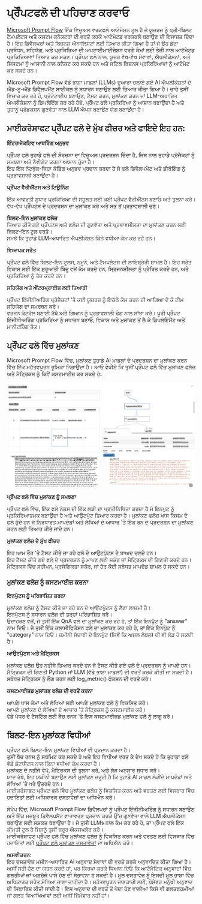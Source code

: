 # **ਪ੍ਰੌੰਪਟਫਲੋ ਦੀ ਪਹਿਚਾਣ ਕਰਵਾਓ**

[Microsoft Prompt Flow](https://microsoft.github.io/promptflow/index.html?WT.mc_id=aiml-138114-kinfeylo) ਇੱਕ ਵਿਜ਼ੂਅਲ ਵਰਕਫਲੋ ਆਟੋਮੇਸ਼ਨ ਟੂਲ ਹੈ ਜੋ ਯੂਜ਼ਰਜ਼ ਨੂੰ ਪ੍ਰੀ-ਬਿਲਟ ਟੈਮਪਲੇਟਸ ਅਤੇ ਕਸਟਮ ਕਨੇਕਟਰਾਂ ਦੀ ਵਰਤੋਂ ਕਰਕੇ ਆਟੋਮੇਟਡ ਵਰਕਫਲੋ ਬਣਾਉਣ ਦੀ ਇਜਾਜ਼ਤ ਦਿੰਦਾ ਹੈ। ਇਹ ਡਿਵੈਲਪਰਾਂ ਅਤੇ ਬਿਜ਼ਨਸ ਐਨਾਲਿਸਟਾਂ ਲਈ ਤਿਆਰ ਕੀਤਾ ਗਿਆ ਹੈ ਤਾਂ ਜੋ ਉਹ ਡੇਟਾ ਪ੍ਰਬੰਧਨ, ਸਹਿਯੋਗ, ਅਤੇ ਪ੍ਰਕਿਰਿਆ ਦੀ ਅਪਟਾਈਮਾਈਜ਼ੇਸ਼ਨ ਵਰਗੇ ਕੰਮਾਂ ਲਈ ਤੇਜ਼ੀ ਨਾਲ ਆਟੋਮੇਟਡ ਪ੍ਰਕਿਰਿਆਵਾਂ ਤਿਆਰ ਕਰ ਸਕਣ। ਪ੍ਰੌੰਪਟ ਫਲੋ ਨਾਲ, ਯੂਜ਼ਰ ਵੱਖ-ਵੱਖ ਸੇਵਾਵਾਂ, ਐਪਲੀਕੇਸ਼ਨਾਂ, ਅਤੇ ਸਿਸਟਮਾਂ ਨੂੰ ਆਸਾਨੀ ਨਾਲ ਕਨੈਕਟ ਕਰ ਸਕਦੇ ਹਨ ਅਤੇ ਜਟਿਲ ਬਿਜ਼ਨਸ ਪ੍ਰਕਿਰਿਆਵਾਂ ਨੂੰ ਆਟੋਮੇਟ ਕਰ ਸਕਦੇ ਹਨ।

Microsoft Prompt Flow ਵੱਡੇ ਭਾਸ਼ਾ ਮਾਡਲਾਂ (LLMs) ਦੁਆਰਾ ਚਲਾਏ ਗਏ AI ਐਪਲੀਕੇਸ਼ਨਾਂ ਦੇ ਐਂਡ-ਟੂ-ਐਂਡ ਡਿਵੈਲਪਮੈਂਟ ਸਾਈਕਲ ਨੂੰ ਸਧਾਰਨ ਬਣਾਉਣ ਲਈ ਤਿਆਰ ਕੀਤਾ ਗਿਆ ਹੈ। ਚਾਹੇ ਤੁਸੀਂ ਵਿਚਾਰ ਕਰ ਰਹੇ ਹੋ, ਪ੍ਰੋਟੋਟਾਈਪ ਬਣਾਉਣ, ਟੈਸਟ ਕਰਨ, ਮੁਲਾਂਕਣ ਕਰਨ ਜਾਂ LLM-ਅਧਾਰਿਤ ਐਪਲੀਕੇਸ਼ਨਾਂ ਨੂੰ ਡਿਪਲੋਇੰਗ ਕਰ ਰਹੇ ਹੋਵੋ, ਪ੍ਰੌੰਪਟ ਫਲੋ ਪ੍ਰਕਿਰਿਆ ਨੂੰ ਆਸਾਨ ਬਣਾਉਂਦਾ ਹੈ ਅਤੇ ਤੁਹਾਨੂੰ ਪ੍ਰੋਡਕਸ਼ਨ ਗੁਣਵੱਤਾ ਨਾਲ LLM ਐਪਸ ਬਣਾਉਣ ਯੋਗ ਬਣਾਉਂਦਾ ਹੈ।

## ਮਾਈਕਰੋਸਾਫਟ ਪ੍ਰੌੰਪਟ ਫਲੋ ਦੇ ਮੁੱਖ ਫੀਚਰ ਅਤੇ ਫਾਇਦੇ ਇਹ ਹਨ:

**ਇੰਟਰਐਕਟਿਵ ਆਥਰਿੰਗ ਅਨੁਭਵ**

ਪ੍ਰੌੰਪਟ ਫਲੋ ਤੁਹਾਡੇ ਫਲੋ ਦੀ ਸੰਰਚਨਾ ਦਾ ਵਿਜ਼ੂਅਲ ਪ੍ਰਦਰਸ਼ਨ ਦਿੰਦਾ ਹੈ, ਜਿਸ ਨਾਲ ਤੁਹਾਡੇ ਪ੍ਰੋਜੈਕਟਾਂ ਨੂੰ ਸਮਝਣਾ ਅਤੇ ਨੈਵੀਗੇਟ ਕਰਨਾ ਆਸਾਨ ਹੁੰਦਾ ਹੈ।  
ਇਹ ਇੱਕ ਨੋਟਬੁੱਕ-ਜਿਹਾ ਕੋਡਿੰਗ ਅਨੁਭਵ ਪ੍ਰਦਾਨ ਕਰਦਾ ਹੈ ਜੋ ਫਲੋ ਡਿਵੈਲਪਮੈਂਟ ਅਤੇ ਡੀਬੱਗਿੰਗ ਨੂੰ ਪ੍ਰਭਾਵਸ਼ਾਲੀ ਬਣਾਉਂਦਾ ਹੈ।  

**ਪ੍ਰੌੰਪਟ ਵੈਰੀਐਂਟਸ ਅਤੇ ਟਿਊਨਿੰਗ**

ਇੱਕ ਆਵਰਤੀ ਸੁਧਾਰ ਪ੍ਰਕਿਰਿਆ ਦੀ ਸਹੂਲਤ ਲਈ ਕਈ ਪ੍ਰੌੰਪਟ ਵੈਰੀਐਂਟਸ ਬਣਾਓ ਅਤੇ ਤੁਲਨਾ ਕਰੋ। ਵੱਖ-ਵੱਖ ਪ੍ਰੌੰਪਟਸ ਦੇ ਪ੍ਰਦਰਸ਼ਨ ਦਾ ਮੁਲਾਂਕਣ ਕਰੋ ਅਤੇ ਸਭ ਤੋਂ ਪ੍ਰਭਾਵਸ਼ਾਲੀ ਚੁਣੋ।  

**ਬਿਲਟ-ਇਨ ਮੁਲਾਂਕਣ ਫਲੋਜ਼**  
ਤਿਆਰ ਕੀਤੇ ਗਏ ਪ੍ਰੌੰਪਟਸ ਅਤੇ ਫਲੋਜ਼ ਦੀ ਗੁਣਵੱਤਾ ਅਤੇ ਪ੍ਰਭਾਵਸ਼ੀਲਤਾ ਦਾ ਮੁਲਾਂਕਣ ਕਰਨ ਲਈ ਬਿਲਟ-ਇਨ ਟੂਲ ਵਰਤੋ।  
ਸਮਝੋ ਕਿ ਤੁਹਾਡੇ LLM-ਅਧਾਰਿਤ ਐਪਲੀਕੇਸ਼ਨ ਕਿੰਨੇ ਵਧੀਆ ਕੰਮ ਕਰ ਰਹੇ ਹਨ।  

**ਵਿਆਪਕ ਸਰੋਤ**

ਪ੍ਰੌੰਪਟ ਫਲੋ ਵਿੱਚ ਬਿਲਟ-ਇਨ ਟੂਲਸ, ਨਮੂਨੇ, ਅਤੇ ਟੈਮਪਲੇਟਸ ਦੀ ਲਾਇਬ੍ਰੇਰੀ ਸ਼ਾਮਲ ਹੈ। ਇਹ ਸਰੋਤ ਵਿਕਾਸ ਲਈ ਇੱਕ ਸ਼ੁਰੂਆਤੀ ਬਿੰਦੂ ਵਜੋਂ ਕੰਮ ਕਰਦੇ ਹਨ, ਸ੍ਰਿਜਨਸ਼ੀਲਤਾ ਨੂੰ ਪ੍ਰੇਰਿਤ ਕਰਦੇ ਹਨ, ਅਤੇ ਪ੍ਰਕਿਰਿਆ ਨੂੰ ਤੇਜ਼ ਕਰਦੇ ਹਨ।  

**ਸਹਿਯੋਗ ਅਤੇ ਐਂਟਰਪ੍ਰਾਈਜ਼ ਲਈ ਤਿਆਰੀ**

ਪ੍ਰੌੰਪਟ ਇੰਜੀਨੀਅਰਿੰਗ ਪ੍ਰੋਜੈਕਟਾਂ 'ਤੇ ਕਈ ਯੂਜ਼ਰਜ਼ ਨੂੰ ਇਕੱਠੇ ਕੰਮ ਕਰਨ ਦੀ ਆਗਿਆ ਦੇ ਕੇ ਟੀਮ ਸਹਿਯੋਗ ਦਾ ਸਮਰਥਨ ਕਰੋ।  
ਵਰਜਨ ਕੰਟਰੋਲ ਬਣਾਈ ਰੱਖੋ ਅਤੇ ਗਿਆਨ ਨੂੰ ਪ੍ਰਭਾਵਸ਼ਾਲੀ ਢੰਗ ਨਾਲ ਸਾਂਝਾ ਕਰੋ। ਪੂਰੀ ਪ੍ਰੌੰਪਟ ਇੰਜੀਨੀਅਰਿੰਗ ਪ੍ਰਕਿਰਿਆ ਨੂੰ ਸਧਾਰਨ ਬਣਾਓ, ਵਿਕਾਸ ਅਤੇ ਮੁਲਾਂਕਣ ਤੋਂ ਲੈ ਕੇ ਡਿਪਲੋਇਮੈਂਟ ਅਤੇ ਮਾਨੀਟਰਿੰਗ ਤੱਕ।  

## ਪ੍ਰੌੰਪਟ ਫਲੋ ਵਿੱਚ ਮੁਲਾਂਕਣ  

Microsoft Prompt Flow ਵਿੱਚ, ਮੁਲਾਂਕਣ ਤੁਹਾਡੇ AI ਮਾਡਲਾਂ ਦੇ ਪ੍ਰਦਰਸ਼ਨ ਦਾ ਮੁਲਾਂਕਣ ਕਰਨ ਵਿੱਚ ਇੱਕ ਮਹੱਤਵਪੂਰਨ ਭੂਮਿਕਾ ਨਿਭਾਉਂਦਾ ਹੈ। ਆਓ ਵੇਖੀਏ ਕਿ ਤੁਸੀਂ ਪ੍ਰੌੰਪਟ ਫਲੋ ਵਿੱਚ ਮੁਲਾਂਕਣ ਫਲੋਜ਼ ਅਤੇ ਮੈਟ੍ਰਿਕਸ ਨੂੰ ਕਿਵੇਂ ਕਸਟਮਾਈਜ਼ ਕਰ ਸਕਦੇ ਹੋ:  

![PFVizualise](../../../../../translated_images/pfvisualize.93c453890f4088830217fa7308b1a589058ed499bbfff160c85676066b5cbf2d.pa.png)  

**ਪ੍ਰੌੰਪਟ ਫਲੋ ਵਿੱਚ ਮੁਲਾਂਕਣ ਨੂੰ ਸਮਝਣਾ**

ਪ੍ਰੌੰਪਟ ਫਲੋ ਵਿੱਚ, ਇੱਕ ਫਲੋ ਨੋਡਸ ਦੀ ਇੱਕ ਲੜੀ ਦਾ ਪ੍ਰਤੀਨਿਧਿਤਾ ਕਰਦਾ ਹੈ ਜੋ ਇਨਪੁਟ ਨੂੰ ਪ੍ਰਕਿਰਿਆਤਮਕ ਬਣਾਉਂਦਾ ਹੈ ਅਤੇ ਆਉਟਪੁੱਟ ਤਿਆਰ ਕਰਦਾ ਹੈ। ਮੁਲਾਂਕਣ ਫਲੋਜ਼ ਖਾਸ ਕਿਸਮ ਦੇ ਫਲੋ ਹੁੰਦੇ ਹਨ ਜੋ ਨਿਰਧਾਰਤ ਮਾਪਦੰਡਾਂ ਅਤੇ ਲੱਖਿਆਂ ਦੇ ਆਧਾਰ 'ਤੇ ਇੱਕ ਰਨ ਦੇ ਪ੍ਰਦਰਸ਼ਨ ਦਾ ਮੁਲਾਂਕਣ ਕਰਨ ਲਈ ਤਿਆਰ ਕੀਤੇ ਜਾਂਦੇ ਹਨ।  

**ਮੁਲਾਂਕਣ ਫਲੋਜ਼ ਦੇ ਮੁੱਖ ਫੀਚਰ**

ਇਹ ਆਮ ਤੌਰ 'ਤੇ ਟੈਸਟ ਕੀਤੇ ਜਾ ਰਹੇ ਫਲੋ ਦੇ ਆਉਟਪੁੱਟਸ ਦੇ ਬਾਅਦ ਚਲਦੇ ਹਨ।  
ਇਹ ਟੈਸਟ ਕੀਤੇ ਗਏ ਫਲੋ ਦੇ ਪ੍ਰਦਰਸ਼ਨ ਨੂੰ ਮਾਪਣ ਲਈ ਸਕੋਰ ਜਾਂ ਮੈਟ੍ਰਿਕਸ ਦੀ ਗਿਣਤੀ ਕਰਦੇ ਹਨ।  
ਮੈਟ੍ਰਿਕਸ ਵਿੱਚ ਸਹੀਪਨ, ਪ੍ਰਸੰਗਿਕਤਾ ਸਕੋਰ, ਜਾਂ ਹੋਰ ਕੋਈ ਸਬੰਧਤ ਮਾਪਦੰਡ ਸ਼ਾਮਲ ਹੋ ਸਕਦੇ ਹਨ।  

### ਮੁਲਾਂਕਣ ਫਲੋਜ਼ ਨੂੰ ਕਸਟਮਾਈਜ਼ ਕਰਨਾ  

**ਇਨਪੁੱਟਸ ਨੂੰ ਪਰਿਭਾਸ਼ਿਤ ਕਰਨਾ**  

ਮੁਲਾਂਕਣ ਫਲੋਜ਼ ਨੂੰ ਟੈਸਟ ਕੀਤੇ ਜਾ ਰਹੇ ਰਨ ਦੇ ਆਉਟਪੁੱਟਸ ਨੂੰ ਲੈਣਾ ਲਾਜ਼ਮੀ ਹੈ।  
ਇਨਪੁੱਟਸ ਨੂੰ ਸਧਾਰਨ ਫਲੋਜ਼ ਦੀ ਤਰ੍ਹਾਂ ਪਰਿਭਾਸ਼ਿਤ ਕਰੋ।  
ਉਦਾਹਰਣ ਵਜੋਂ, ਜੇ ਤੁਸੀਂ ਇੱਕ QnA ਫਲੋ ਦਾ ਮੁਲਾਂਕਣ ਕਰ ਰਹੇ ਹੋ, ਤਾਂ ਇੱਕ ਇਨਪੁੱਟ ਨੂੰ "answer" ਨਾਮ ਦਿਓ। ਜੇ ਤੁਸੀਂ ਇੱਕ ਕਲਾਸੀਫਿਕੇਸ਼ਨ ਫਲੋ ਦਾ ਮੁਲਾਂਕਣ ਕਰ ਰਹੇ ਹੋ, ਤਾਂ ਇੱਕ ਇਨਪੁੱਟ ਨੂੰ "category" ਨਾਮ ਦਿਓ। ਜ਼ਮੀਨੀ ਸੱਚਾਈ ਦੇ ਇਨਪੁੱਟ (ਜਿਵੇਂ ਕਿ ਅਸਲ ਲੇਬਲ) ਦੀ ਵੀ ਲੋੜ ਹੋ ਸਕਦੀ ਹੈ।  

**ਆਉਟਪੁੱਟਸ ਅਤੇ ਮੈਟ੍ਰਿਕਸ**  

ਮੁਲਾਂਕਣ ਫਲੋਜ਼ ਉਹ ਨਤੀਜੇ ਤਿਆਰ ਕਰਦੇ ਹਨ ਜੋ ਟੈਸਟ ਕੀਤੇ ਗਏ ਫਲੋ ਦੇ ਪ੍ਰਦਰਸ਼ਨ ਨੂੰ ਮਾਪਦੇ ਹਨ।  
ਮੈਟ੍ਰਿਕਸ ਦੀ ਗਿਣਤੀ Python ਜਾਂ LLM (ਵੱਡੇ ਭਾਸ਼ਾ ਮਾਡਲਾਂ) ਦੀ ਵਰਤੋਂ ਕਰਕੇ ਕੀਤੀ ਜਾ ਸਕਦੀ ਹੈ।  
ਸਬੰਧਤ ਮੈਟ੍ਰਿਕਸ ਨੂੰ ਲੌਗ ਕਰਨ ਲਈ log_metric() ਫੰਕਸ਼ਨ ਦੀ ਵਰਤੋਂ ਕਰੋ।  

**ਕਸਟਮਾਈਜ਼ਡ ਮੁਲਾਂਕਣ ਫਲੋਜ਼ ਦੀ ਵਰਤੋਂ ਕਰਨਾ**  

ਆਪਣੇ ਖਾਸ ਕੰਮਾਂ ਅਤੇ ਲੱਖਿਆਂ ਲਈ ਆਪਣੇ ਮੁਲਾਂਕਣ ਫਲੋ ਨੂੰ ਵਿਕਸਿਤ ਕਰੋ।  
ਆਪਣੇ ਮੁਲਾਂਕਣ ਦੇ ਲੱਖਿਆਂ ਦੇ ਆਧਾਰ 'ਤੇ ਮੈਟ੍ਰਿਕਸ ਨੂੰ ਕਸਟਮਾਈਜ਼ ਕਰੋ।  
ਵੱਡੇ ਪੱਧਰ ਦੇ ਟੈਸਟਿੰਗ ਲਈ ਬੈਚ ਰਨਸ 'ਤੇ ਇਸ ਕਸਟਮਾਈਜ਼ਡ ਮੁਲਾਂਕਣ ਫਲੋ ਨੂੰ ਲਾਗੂ ਕਰੋ।  

## ਬਿਲਟ-ਇਨ ਮੁਲਾਂਕਣ ਵਿਧੀਆਂ  

ਪ੍ਰੌੰਪਟ ਫਲੋ ਬਿਲਟ-ਇਨ ਮੁਲਾਂਕਣ ਵਿਧੀਆਂ ਵੀ ਪ੍ਰਦਾਨ ਕਰਦਾ ਹੈ।  
ਤੁਸੀਂ ਬੈਚ ਰਨਸ ਨੂੰ ਸਬਮਿਟ ਕਰ ਸਕਦੇ ਹੋ ਅਤੇ ਇਹ ਵਿਧੀਆਂ ਵਰਤ ਕੇ ਦੇਖ ਸਕਦੇ ਹੋ ਕਿ ਤੁਹਾਡਾ ਫਲੋ ਵੱਡੇ ਡੇਟਾਸੈਟਸ ਨਾਲ ਕਿੰਨਾ ਵਧੀਆ ਕੰਮ ਕਰਦਾ ਹੈ।  
ਮੁਲਾਂਕਣ ਦੇ ਨਤੀਜੇ ਵੇਖੋ, ਮੈਟ੍ਰਿਕਸ ਦੀ ਤੁਲਨਾ ਕਰੋ, ਅਤੇ ਲੋੜ ਅਨੁਸਾਰ ਸੁਧਾਰ ਕਰੋ।  
ਯਾਦ ਰੱਖੋ, ਇਹ ਯਕੀਨੀ ਬਣਾਉਣ ਲਈ ਮੁਲਾਂਕਣ ਜ਼ਰੂਰੀ ਹੈ ਕਿ ਤੁਹਾਡੇ AI ਮਾਡਲ ਲੋੜੀਂਦੇ ਮਾਪਦੰਡਾਂ ਅਤੇ ਲੱਖਿਆਂ 'ਤੇ ਖਰੇ ਉਤਰਦੇ ਹਨ।  
ਮਾਈਕਰੋਸਾਫਟ ਪ੍ਰੌੰਪਟ ਫਲੋ ਵਿੱਚ ਮੁਲਾਂਕਣ ਫਲੋਜ਼ ਨੂੰ ਵਿਕਸਿਤ ਕਰਨ ਅਤੇ ਵਰਤਣ ਲਈ ਵਿਸਥਾਰ ਵਿੱਚ ਹਦਾਇਤਾਂ ਲਈ ਅਧਿਕਾਰਕ ਦਸਤਾਵੇਜ਼ਾਂ ਦਾ ਅਧਿਐਨ ਕਰੋ।  

ਸੰਖੇਪ ਵਿੱਚ, Microsoft Prompt Flow ਡਿਵੈਲਪਰਾਂ ਨੂੰ ਪ੍ਰੌੰਪਟ ਇੰਜੀਨੀਅਰਿੰਗ ਨੂੰ ਸਧਾਰਨ ਬਣਾਉਣ ਅਤੇ ਇੱਕ ਮਜ਼ਬੂਤ ਡਿਵੈਲਪਮੈਂਟ ਵਾਤਾਵਰਣ ਪ੍ਰਦਾਨ ਕਰਕੇ ਉੱਚ ਗੁਣਵੱਤਾ ਵਾਲੇ LLM ਐਪਲੀਕੇਸ਼ਨ ਬਣਾਉਣ ਲਈ ਸਸ਼ਕਤ ਬਣਾਉਂਦਾ ਹੈ। ਜੇ ਤੁਸੀਂ LLMs ਨਾਲ ਕੰਮ ਕਰ ਰਹੇ ਹੋ, ਤਾਂ ਪ੍ਰੌੰਪਟ ਫਲੋ ਇੱਕ ਕੀਮਤੀ ਟੂਲ ਹੈ ਜਿਸਨੂੰ ਤੁਸੀਂ ਜ਼ਰੂਰ ਐਕਸਪਲੋਰ ਕਰੋ।  
ਮਾਈਕਰੋਸਾਫਟ ਪ੍ਰੌੰਪਟ ਫਲੋ ਵਿੱਚ ਮੁਲਾਂਕਣ ਫਲੋਜ਼ ਨੂੰ ਵਿਕਸਿਤ ਕਰਨ ਅਤੇ ਵਰਤਣ ਲਈ ਵਿਸਥਾਰ ਵਿੱਚ ਹਦਾਇਤਾਂ ਲਈ [ਪ੍ਰੌੰਪਟ ਫਲੋ ਮੁਲਾਂਕਣ ਦਸਤਾਵੇਜ਼ਾਂ](https://learn.microsoft.com/azure/machine-learning/prompt-flow/how-to-develop-an-evaluation-flow?view=azureml-api-2?WT.mc_id=aiml-138114-kinfeylo) ਦਾ ਅਧਿਐਨ ਕਰੋ।  

**ਅਸਵੀਕਰਨ**:  
ਇਹ ਦਸਤਾਵੇਜ਼ ਮਸ਼ੀਨ-ਅਧਾਰਿਤ AI ਅਨੁਵਾਦ ਸੇਵਾਵਾਂ ਦੀ ਵਰਤੋਂ ਕਰਕੇ ਅਨੁਵਾਦਿਤ ਕੀਤਾ ਗਿਆ ਹੈ। ਅਸੀਂ ਸਹੀ ਹੋਣ ਦਾ ਯਤਨ ਕਰਦੇ ਹਾਂ, ਪਰ ਕਿਰਪਾ ਕਰਕੇ ਧਿਆਨ ਦਿਓ ਕਿ ਆਟੋਮੈਟਿਕ ਅਨੁਵਾਦਾਂ ਵਿੱਚ ਗਲਤੀਆਂ ਜਾਂ ਅਸੁਚੱਜੇ ਪਾਸੇ ਹੋਣ ਦੀ ਸੰਭਾਵਨਾ ਹੋ ਸਕਦੀ ਹੈ। ਮੂਲ ਦਸਤਾਵੇਜ਼ ਨੂੰ ਇਸਦੀ ਮੂਲ ਭਾਸ਼ਾ ਵਿੱਚ ਅਧਿਕਾਰਕ ਸਰੋਤ ਮੰਨਿਆ ਜਾਣਾ ਚਾਹੀਦਾ ਹੈ। ਮਹੱਤਵਪੂਰਨ ਜਾਣਕਾਰੀ ਲਈ, ਪੇਸ਼ੇਵਰ ਮਨੁੱਖੀ ਅਨੁਵਾਦ ਦੀ ਸਿਫਾਰਿਸ਼ ਕੀਤੀ ਜਾਂਦੀ ਹੈ। ਇਸ ਅਨੁਵਾਦ ਦੀ ਵਰਤੋਂ ਤੋਂ ਪੈਦਾ ਹੋਣ ਵਾਲੀਆਂ ਕਿਸੇ ਵੀ ਗਲਤਫਹਮੀਆਂ ਜਾਂ ਗਲਤ ਵਿਆਖਿਆਵਾਂ ਲਈ ਅਸੀਂ ਜ਼ਿੰਮੇਵਾਰ ਨਹੀਂ ਹਾਂ।